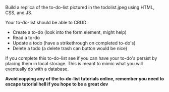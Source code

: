 Build a replica of the to-do-list pictured in the todolist.jpeg using HTML, CSS, and JS.

Your to-do-list should be able to CRUD:
- Create a to-do (look into the form element, might help)
- Read a to-do
- Update a todo (have a strikethrough on completed to-do's)
- Delete a todo (a delete trash can button would be nice)

If you complete this to-do-list see if you can have your to-do's persist by placing them in local storage. This is meant to mimic what you will eventually do with a database.

**Avoid copying any of the to-do-list tutorials online, remember you need to escape tutorial hell if you hope to be a great dev**
